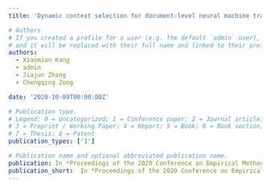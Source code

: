 ```yaml
---
title: 'Dynamic context selection for document-level neural machine translation via reinforcement learning'

# Authors
# If you created a profile for a user (e.g. the default `admin` user), write the username (folder name) here
# and it will be replaced with their full name and linked to their profile.
authors:
  - Xiaomian Kang
  - admin
  - Jiajun Zhang
  - Chengqing Zong

date: '2020-10-09T00:00:00Z'

# Publication type.
# Legend: 0 = Uncategorized; 1 = Conference paper; 2 = Journal article;
# 3 = Preprint / Working Paper; 4 = Report; 5 = Book; 6 = Book section;
# 7 = Thesis; 8 = Patent
publication_types: ['1']

# Publication name and optional abbreviated publication name.
publication: In *Proceedings of the 2020 Conference on Empirical Methods in Natural Language Processing (EMNLP 2020)*
publication_short:  In *Proceedings of the 2020 Conference on Empirical Methods in Natural Language Processing (EMNLP 2020)*
---
```



